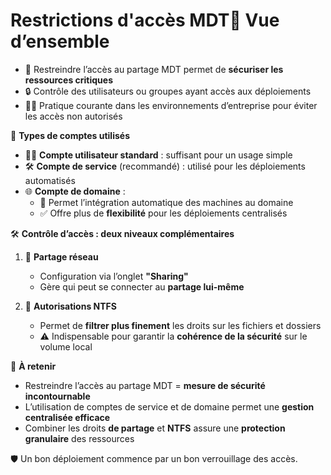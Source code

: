 # Restrictions d'accès MDT🧭 **Vue d’ensemble**

- 🎯 Restreindre l’accès au partage MDT permet de **sécuriser les ressources critiques**
- 🔒 Contrôle des utilisateurs ou groupes ayant accès aux déploiements
- 🧑‍💼 Pratique courante dans les environnements d’entreprise pour éviter les accès non autorisés



👤 **Types de comptes utilisés**

- 👨‍💻 **Compte utilisateur standard** : suffisant pour un usage simple
- 🛠️ **Compte de service** (recommandé) : utilisé pour les déploiements automatisés
- 🌐 **Compte de domaine** :
  - 🔄 Permet l’intégration automatique des machines au domaine
  - ✅ Offre plus de **flexibilité** pour les déploiements centralisés



🛠️ **Contrôle d’accès : deux niveaux complémentaires**

1.  📁 **Partage réseau**

    - Configuration via l’onglet **"Sharing"**
    - Gère qui peut se connecter au **partage lui-même**

2.  📄 **Autorisations NTFS**

    - Permet de **filtrer plus finement** les droits sur les fichiers et dossiers
    - ⚠️ Indispensable pour garantir la **cohérence de la sécurité** sur le volume local

🧠 **À retenir**

- Restreindre l’accès au partage MDT = **mesure de sécurité incontournable**
- L’utilisation de comptes de service et de domaine permet une **gestion centralisée efficace**
- Combiner les droits **de partage** et **NTFS** assure une **protection granulaire** des ressources

🛡️ Un bon déploiement commence par un bon verrouillage des accès.
